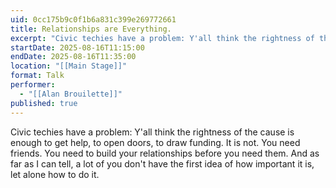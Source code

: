 ```yaml
---
uid: 0cc175b9c0f1b6a831c399e269772661
title: Relationships are Everything.
excerpt: "Civic techies have a problem: Y'all think the rightness of the cause is enough to get help, to open doors, to draw funding. It is not."
startDate: 2025-08-16T11:15:00
endDate: 2025-08-16T11:35:00
location: "[[Main Stage]]"
format: Talk
performer:
  - "[[Alan Brouilette]]"
published: true
---
```

Civic techies have a problem: Y'all think the rightness of the cause is enough to get help, to open doors, to draw funding. It is not. You need friends. You need to build your relationships before you need them. And as far as I can tell, a lot of you don't have the first idea of how important it is, let alone how to do it.